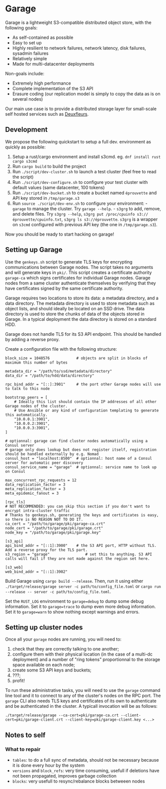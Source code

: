 # Garage

Garage is a lightweight S3-compatible distributed object store, with the following goals:

- As self-contained as possible
- Easy to set up
- Highly resilient to network failures, network latency, disk failures, sysadmin failures
- Relatively simple
- Made for multi-datacenter deployments

Non-goals include:

- Extremely high performance
- Complete implementation of the S3 API
- Erasure coding (our replication model is simply to copy the data as is on several nodes)

Our main use case is to provide a distributed storage layer for small-scale self hosted services such as [Deuxfleurs](https://deuxfleurs.fr).

## Development

We propose the following quickstart to setup a full dev. environment as quickly as possible:

  1. Setup a rust/cargo environment and install s3cmd. eg. `dnf install rust cargo s3cmd`
  2. Run `cargo build` to build the project
  3. Run `./script/dev-cluster.sh` to launch a test cluster (feel free to read the script)
  4. Run `./script/dev-configure.sh` to configure your test cluster with default values (same datacenter, 100 tokens)
  5. Run `./script/dev-bucket.sh` to create a bucket named `éprouvette` and API key stored in `/tmp/garage.s3`
  6. Run `source ./script/dev-env.sh` to configure your environment:
    - `garage` to manage the cluster. Try `garage --help`.
    - `s3grg` to add, remove, and delete files. Try `s3grg --help`, `s3grg put /proc/cpuinfo s3://éprouvette/cpuinfo.txt`, `s3grg ls s3://éprouvette`. `s3grg` is a wrapper on `s3cmd` configured with previous API key (the one in `/tmp/garage.s3`).

Now you should be ready to start hacking on garage!

## Setting up Garage

Use the `genkeys.sh` script to generate TLS keys for encrypting communications between Garage nodes.
The script takes no arguments and will generate keys in `pki/`.
This script creates a certificate authority `garage-ca` which signs certificates for individual Garage nodes.
Garage nodes from a same cluster authenticate themselves by verifying that they have certificates signed by the same certificate authority.

Garage requires two locations to store its data: a metadata directory, and a data directory.
The metadata directory is used to store metadata such as object lists, and should ideally be located on an SSD drive.
The data directory is used to store the chunks of data of the objects stored in Garage.
In a typical deployment the data directory is stored on a standard HDD.

Garage does not handle TLS for its S3 API endpoint. This should be handled by adding a reverse proxy.

Create a configuration file with the following structure:

```
block_size = 1048576			# objects are split in blocks of maximum this number of bytes

metadata_dir = "/path/to/ssd/metadata/directory"
data_dir = "/path/to/hdd/data/directory"

rpc_bind_addr = "[::]:3901"		# the port other Garage nodes will use to talk to this node

bootstrap_peers = [
	# Ideally this list should contain the IP addresses of all other Garage nodes of the cluster.
	# Use Ansible or any kind of configuration templating to generate this automatically.
	"10.0.0.1:3901",
	"10.0.0.2:3901",
	"10.0.0.3:3901",
]

# optionnal: garage can find cluster nodes automatically using a Consul server
# garage only does lookup but does not register itself, registration should be handled externally by e.g. Nomad
consul_host = "localhost:8500"	# optionnal: host name of a Consul server for automatic peer discovery
consul_service_name = "garage"  # optionnal: service name to look up on Consul

max_concurrent_rpc_requests = 12
data_replication_factor = 3
meta_replication_factor = 3
meta_epidemic_fanout = 3

[rpc_tls]
# NOT RECOMMENDED: you can skip this section if you don't want to encrypt intra-cluster traffic
# Thanks to genkeys.sh, generating the keys and certificates is easy, so there is NO REASON NOT TO DO IT.
ca_cert = "/path/to/garage/pki/garage-ca.crt"
node_cert = "/path/to/garage/pki/garage.crt"
node_key = "/path/to/garage/pki/garage.key"

[s3_api]
api_bind_addr = "[::1]:3900"	# the S3 API port, HTTP without TLS. Add a reverse proxy for the TLS part.
s3_region = "garage"				# set this to anything. S3 API calls will fail if they are not made against the region set here.

[s3_web]
web_bind_addr = "[::1]:3902"
```

Build Garage using `cargo build --release`.
Then, run it using either `./target/release/garage server -c path/to/config_file.toml` or `cargo run --release -- server -c path/to/config_file.toml`.

Set the `RUST_LOG` environment to `garage=debug` to dump some debug information.
Set it to `garage=trace` to dump even more debug information.
Set it to `garage=warn` to show nothing except warnings and errors.

## Setting up cluster nodes

Once all your `garage` nodes are running, you will need to:

1. check that they are correctly talking to one another;
2. configure them with their physical location (in the case of a multi-dc deployment) and a number of "ring tokens" proportionnal to the storage space available on each node;
3. create some S3 API keys and buckets;
4. ???;
5. profit!

To run these administrative tasks, you will need to use the `garage` command line tool and it to connect to any of the cluster's nodes on the RPC port.
The `garage` CLI also needs TLS keys and certificates of its own to authenticate and be authenticated in the cluster.
A typicall invocation will be as follows:

```
./target/release/garage --ca-cert=pki/garage-ca.crt --client-cert=pki/garage-client.crt --client-key=pki/garage-client.key <...>
```


## Notes to self

### What to repair

- `tables`: to do a full sync of metadata, should not be necessary because it is done every hour by the system
- `versions` and `block_refs`: very time consuming, usefull if deletions have not been propagated, improves garbage collection
- `blocks`: very usefull to resync/rebalance blocks betweeen nodes
